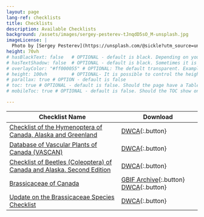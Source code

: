 ```yaml
---
layout: page
lang-ref: checklists
title: Checklists
description: Available Checklists
background: /assets/images/sergey-pesterev-tJnqdD5sO_M-unsplash.jpg
imageLicense: |
  Photo by [Sergey Pesterev](https://unsplash.com/@sickle?utm_source=unsplash&utm_medium=referral&utm_content=creditCopyText) on [Unsplash](https://unsplash.com/?utm_source=unsplash&utm_medium=referral&utm_content=creditCopyText)
height: 70vh
# hasBlackText: false   # OPTIONAL - default is black. Depending on your background image is can be useful to change text color
# hasTextShadow: false  # OPTIONAL - default is black. Sometimes it is neccessary to add a shadow to the text to give contrast
# overlayColor: "#ff000055" # OPTIONAL: The default transparent. Example value: #00000055
# height: 100vh         # OPTIONAL- It is possible to control the height of the image. 100vh means that it should take up full Viewport Height (vh)
# parallax: true # OPTION - default is false
# toc: true # OPTIONAL - default is false. Should the page have a Table of Contents
# mobileToc: true # OPTIONAL - default is false. Should the TOC show on mobile devices (will show above article)

---
```


| Checklist Name            | Download |
|---------------------------|-------|
|[Checklist of the Hymenoptera of Canada, Alaska and Greenland](https://www.gbif.org/dataset/a50c0cd6-f5d7-417d-ab58-71975148edf6) | [DWCA](https://data.canadensys.net/ipt/archive.do?r=aafc-hymenoptera-canada-ak-gl){:.button} |
|[Database of Vascular Plants of Canada (VASCAN)](https://www.gbif.org/dataset/3f8a1297-3259-4700-91fc-acc4170b27ce)| [DWCA](https://data.canadensys.net/ipt/archive.do?r=vascan){:.button}|
|[Checklist of Beetles (Coleoptera) of Canada and Alaska. Second Edition](https://www.gbif.org/dataset/7a9bccd4-32fc-420e-a73b-352b92267571) | [DWCA](https://data.canadensys.net/ipt/archive.do?r=coleoptera-ca-ak){:.button}|
|[Brassicaceae of Canada](https://www.gbif.org/dataset/845bc5c2-f762-11e1-a439-00145eb45e9a) | [GBIF Archive](https://www.gbif.org/occurrence/download?dataset_key=845bc5c2-f762-11e1-a439-00145eb45e9a){:.button} [DWCA](https://orphans.gbif.org/CA/845bc5c2-f762-11e1-a439-00145eb45e9a.zip){:.button}|
|[Update on the Brassicaceae Species Checklist](https://www.gbif.org/dataset/94308742-058c-46d5-b763-06e9207a6b15) | [DWCA](http://ipt.pensoft.net/archive.do?r=aafc-brassicaceae-checklist){:.button}|